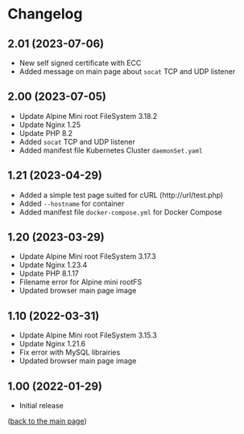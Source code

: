 # Changelog

## 2.01 (2023-07-06)

- New self signed certificate with ECC
- Added message on main page about `socat` TCP and UDP listener

## 2.00 (2023-07-05)

- Update Alpine Mini root FileSystem 3.18.2
- Update Nginx 1.25
- Update PHP 8.2
- Added `socat` TCP and UDP listener
- Added manifest file Kubernetes Cluster `daemonSet.yaml`

## 1.21 (2023-04-29)

- Added a simple test page suited for cURL (http://url/test.php)
- Added `--hostname` for container
- Added manifest file `docker-compose.yml` for Docker Compose

## 1.20 (2023-03-29)

- Update Alpine Mini root FileSystem 3.17.3
- Update Nginx 1.23.4
- Update PHP 8.1.17
- Filename error for Alpine mini rootFS
- Updated browser main page image

## 1.10 (2022-03-31)

- Update Alpine Mini root FileSystem 3.15.3
- Update Nginx 1.21.6
- Fix error with MySQL librairies
- Updated browser main page image

## 1.00 (2022-01-29)

- Initial release

<p align="left">(<a href="README.md">back to the main page</a>)</p>
